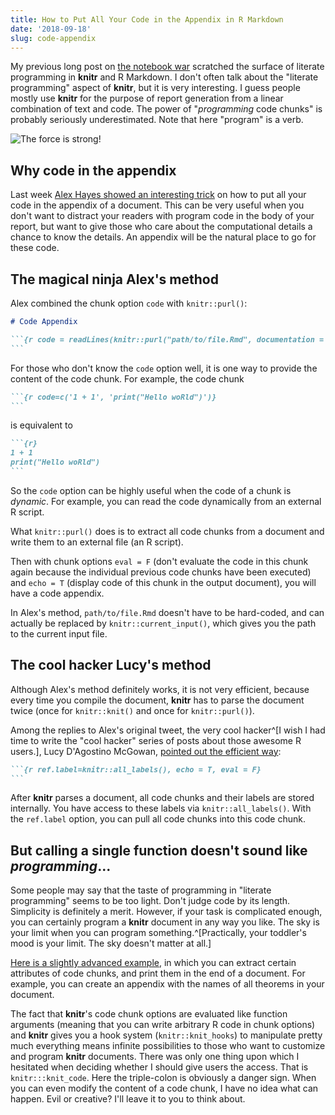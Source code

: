 ```yaml
---
title: How to Put All Your Code in the Appendix in R Markdown
date: '2018-09-18'
slug: code-appendix
---
```


My previous long post on [the notebook war](/en/2018/09/notebook-war/) scratched the surface of literate programming in **knitr** and R Markdown. I don't often talk about the "literate programming" aspect of **knitr**, but it is very interesting. I guess people mostly use **knitr** for the purpose of report generation from a linear combination of text and code. The power of "_programming_ code chunks" is probably seriously underestimated. Note that here "program" is a verb.

![The force is strong!](https://slides.yihui.name/gif/git-push-force.gif)

## Why code in the appendix

Last week [Alex Hayes showed an interesting trick](https://twitter.com/alexpghayes/status/1039170310560464897) on how to put all your code in the appendix of a document. This can be very useful when you don't want to distract your readers with program code in the body of your report, but want to give those who care about the computational details a chance to know the details. An appendix will be the natural place to go for these code.

## The magical ninja Alex's method

Alex combined the chunk option `code` with `knitr::purl()`:

````md
# Code Appendix

```{r code = readLines(knitr::purl("path/to/file.Rmd", documentation = 1)), echo = T, eval = F}
```
````

For those who don't know the `code` option well, it is one way to provide the content of the code chunk. For example, the code chunk

````md
```{r code=c('1 + 1', 'print("Hello woRld")')}
```
````

is equivalent to

````md
```{r}
1 + 1
print("Hello woRld")
```
````

So the `code` option can be highly useful when the code of a chunk is _dynamic_. For example, you can read the code dynamically from an external R script.

What `knitr::purl()` does is to extract all code chunks from a document and write them to an external file (an R script).

Then with chunk options `eval = F` (don't evaluate the code in this chunk again because the individual previous code chunks have been executed) and `echo = T` (display code of this chunk in the output document), you will have a code appendix.

In Alex's method, `path/to/file.Rmd` doesn't have to be hard-coded, and can actually be replaced by `knitr::current_input()`, which gives you the path to the current input file.

## The cool hacker Lucy's method

Although Alex's method definitely works, it is not very efficient, because every time you compile the document, **knitr** has to parse the document twice (once for `knitr::knit()` and once for `knitr::purl()`).

Among the replies to Alex's original tweet, the very cool hacker^[I wish I had time to write the "cool hacker" series of posts about those awesome R users.], Lucy D'Agostino McGowan, [pointed out the efficient way](https://twitter.com/LucyStats/status/1039178545715662848):

````md
```{r ref.label=knitr::all_labels(), echo = T, eval = F}
```
````

After **knitr** parses a document, all code chunks and their labels are stored internally. You have access to these labels via `knitr::all_labels()`. With the `ref.label` option, you can pull all code chunks into this code chunk.

## But calling a single function doesn't sound like _programming_...

Some people may say that the taste of programming in "literate programming" seems to be too light. Don't judge code by its length. Simplicity is definitely a merit. However, if your task is complicated enough, you can certainly program a **knitr** document in any way you like. The sky is your limit when you can program something.^[Practically, your toddler's mood is your limit. The sky doesn't matter at all.]

[Here is a slightly advanced example](https://stackoverflow.com/q/40735727/559676), in which you can extract certain attributes of code chunks, and print them in the end of a document. For example, you can create an appendix with the names of all theorems in your document.

The fact that **knitr**'s code chunk options are evaluated like function arguments (meaning that you can write arbitrary R code in chunk options) and **knitr** gives you a hook system (`knitr::knit_hooks`) to manipulate pretty much everything means infinite possibilities to those who want to customize and program **knitr** documents. There was only one thing upon which I hesitated when deciding whether I should give users the access. That is `knitr:::knit_code`. Here the triple-colon is obviously a danger sign. When you can even modify the content of a code chunk, I have no idea what can happen. Evil or creative? I'll leave it to you to think about.
